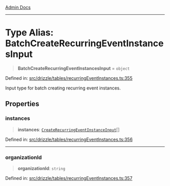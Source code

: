[Admin Docs](/)

***

# Type Alias: BatchCreateRecurringEventInstancesInput

> **BatchCreateRecurringEventInstancesInput** = `object`

Defined in: [src/drizzle/tables/recurringEventInstances.ts:355](https://github.com/Sourya07/talawa-api/blob/61a1911602b2f0aac7635e08ae2918f4f768e8ff/src/drizzle/tables/recurringEventInstances.ts#L355)

Input type for batch creating recurring event instances.

## Properties

### instances

> **instances**: [`CreateRecurringEventInstanceInput`](CreateRecurringEventInstanceInput.md)[]

Defined in: [src/drizzle/tables/recurringEventInstances.ts:356](https://github.com/Sourya07/talawa-api/blob/61a1911602b2f0aac7635e08ae2918f4f768e8ff/src/drizzle/tables/recurringEventInstances.ts#L356)

***

### organizationId

> **organizationId**: `string`

Defined in: [src/drizzle/tables/recurringEventInstances.ts:357](https://github.com/Sourya07/talawa-api/blob/61a1911602b2f0aac7635e08ae2918f4f768e8ff/src/drizzle/tables/recurringEventInstances.ts#L357)

